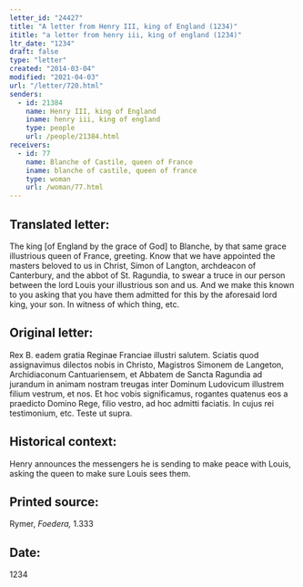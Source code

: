 ```yaml
---
letter_id: "24427"
title: "A letter from Henry III, king of England (1234)"
ititle: "a letter from henry iii, king of england (1234)"
ltr_date: "1234"
draft: false
type: "letter"
created: "2014-03-04"
modified: "2021-04-03"
url: "/letter/720.html"
senders:
  - id: 21384
    name: Henry III, king of England
    iname: henry iii, king of england
    type: people
    url: /people/21384.html
receivers:
  - id: 77
    name: Blanche of Castile, queen of France
    iname: blanche of castile, queen of france
    type: woman
    url: /woman/77.html
---
```

<h2> Translated letter:</h2>The king [of England by the grace of God] to Blanche, by that same grace illustrious queen of France, greeting.
Know that we have appointed the masters beloved to us in Christ, Simon of Langton, archdeacon of Canterbury, and the abbot of St. Ragundia, to swear a truce in our person between the lord Louis your illustrious son and us.  And we make this known to you asking that you have them admitted for this by the aforesaid lord king, your son.
In witness of which thing, etc.
<h2 class="mt-4"> Original letter:</h2>Rex B. eadem gratia Reginae Franciae illustri salutem.
Sciatis quod assignavimus dilectos nobis in Christo, Magistros Simonem de Langeton, Archidiaconum Cantuariensem, et Abbatem de Sancta Ragundia ad jurandum in animam nostram treugas inter Dominum Ludovicum illustrem filium vestrum, et nos.
Et hoc vobis significamus, rogantes quatenus eos a praedicto Domino Rege, filio vestro, ad hoc admitti faciatis.
In cujus rei testimonium, etc.
Teste ut supra.
<h2 class="mt-4"> Historical context:</h2>Henry announces the messengers he is sending to make peace with Louis, asking the queen to make sure Louis sees them.
<h2 class="mt-4"> Printed source:</h2><p>Rymer, <em>Foedera,</em> 1.333</p><h2 class="mt-4"> Date:</h2>1234